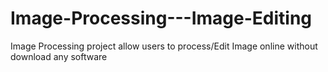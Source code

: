 # Image-Processing---Image-Editing
Image Processing project allow users to process/Edit Image online without download any software
